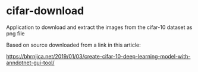 # cifar-download
Application to download and extract the images from the cifar-10 dataset as png file

Based on source downloaded from a link in this article:

https://bhrnjica.net/2019/01/03/create-cifar-10-deep-learning-model-with-anndotnet-gui-tool/
